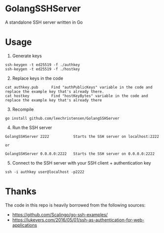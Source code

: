 # GolangSSHServer
A standalone SSH server written in Go

# Usage
1) Generate keys
```
ssh-keygen -t ed25519 -f ./authkey
ssh-keygen -t ed25519 -f ./hostkey
```
2) Replace keys in the code
```
cat authkey.pub      Find "authPublicKeys" variable in the code and replace the example key that's already there. 
cat hostkey          Find "hostKeyBytes" variable in the code and replace the example key that's already there
```
3) Recompile
```
go install github.com/leechristensen/GolangSSHServer
```
4) Run the SSH server
```
GolangSSHServer 2222           Starts the SSH server on localhost:2222

or

GolangSSHServer 0.0.0.0:2222   Starts the SSH server on 0.0.0.0:2222
```
5) Connect to the SSH server with your SSH client + authentication key
```
ssh -i authkey user@localhost -p2222
```

# Thanks
The code in this repo is heavily borrowed from the following sources:
* https://github.com/Scalingo/go-ssh-examples/
* https://lukevers.com/2016/05/01/ssh-as-authentication-for-web-applications

